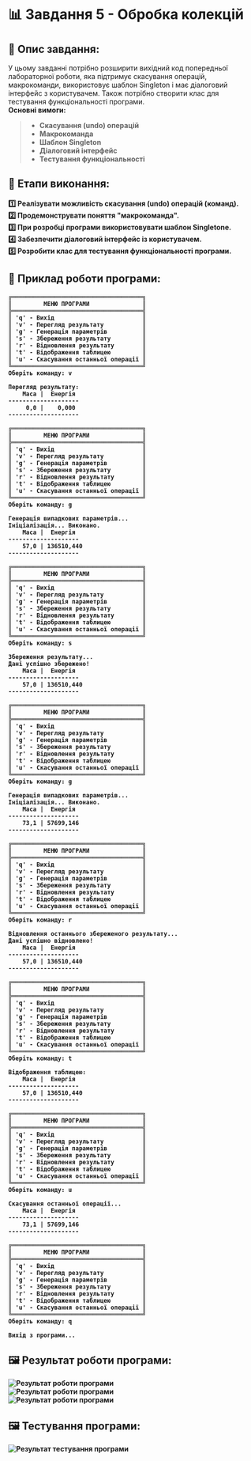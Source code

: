 # 📊 Завдання 5 - Обробка колекцій

## 📌 Опис завдання:
У цьому завданні потрібно розширити вихідний код попередньої лабораторної роботи, яка підтримує скасування операцій, макрокоманди, використовує шаблон Singleton і має діалоговий інтерфейс з користувачем. Також потрібно створити клас для тестування функціональності програми.<br>
<b>Основні вимоги:<b>
>-  Скасування (undo) операцій
>-  Макрокоманда
>-  Шаблон Singleton
>-  Діалоговий інтерфейс
>-  Тестування функціональності

## 📌 Етапи виконання:
1️⃣ Реалізувати можливість скасування (undo) операцій (команд).<br>
2️⃣ Продемонструвати поняття "макрокоманда".<br>
3️⃣ При розробці програми використовувати шаблон Singletone.<br>
4️⃣ Забезпечити діалоговий інтерфейс із користувачем.<br>
5️⃣ Розробити клас для тестування функціональності програми.

## 📌 Приклад роботи програми:
```
╔═════════════════════════════════════╗
║         МЕНЮ ПРОГРАМИ               ║
╠═════════════════════════════════════╣
║ 'q' - Вихiд                         ║
║ 'v' - Перегляд результату           ║
║ 'g' - Генерацiя параметрiв          ║
║ 's' - Збереження результату         ║
║ 'r' - Вiдновлення результату        ║
║ 't' - Вiдображення таблицею         ║
║ 'u' - Скасування останньої операцiї ║
╚═════════════════════════════════════╝
Оберiть команду: v

Перегляд результату:
    Маса |  Енергiя
--------------------
     0,0 |    0,000
--------------------

╔═════════════════════════════════════╗
║         МЕНЮ ПРОГРАМИ               ║
╠═════════════════════════════════════╣
║ 'q' - Вихiд                         ║
║ 'v' - Перегляд результату           ║
║ 'g' - Генерацiя параметрiв          ║
║ 's' - Збереження результату         ║
║ 'r' - Вiдновлення результату        ║
║ 't' - Вiдображення таблицею         ║
║ 'u' - Скасування останньої операцiї ║
╚═════════════════════════════════════╝
Оберiть команду: g

Генерацiя випадкових параметрiв...
Iнiцiалiзацiя... Виконано.
    Маса |  Енергiя
--------------------
    57,0 | 136510,440
--------------------

╔═════════════════════════════════════╗
║         МЕНЮ ПРОГРАМИ               ║
╠═════════════════════════════════════╣
║ 'q' - Вихiд                         ║
║ 'v' - Перегляд результату           ║
║ 'g' - Генерацiя параметрiв          ║
║ 's' - Збереження результату         ║
║ 'r' - Вiдновлення результату        ║
║ 't' - Вiдображення таблицею         ║
║ 'u' - Скасування останньої операцiї ║
╚═════════════════════════════════════╝
Оберiть команду: s

Збереження результату...
Данi успiшно збережено!
    Маса |  Енергiя
--------------------
    57,0 | 136510,440
--------------------

╔═════════════════════════════════════╗
║         МЕНЮ ПРОГРАМИ               ║
╠═════════════════════════════════════╣
║ 'q' - Вихiд                         ║
║ 'v' - Перегляд результату           ║
║ 'g' - Генерацiя параметрiв          ║
║ 's' - Збереження результату         ║
║ 'r' - Вiдновлення результату        ║
║ 't' - Вiдображення таблицею         ║
║ 'u' - Скасування останньої операцiї ║
╚═════════════════════════════════════╝
Оберiть команду: g

Генерацiя випадкових параметрiв...
Iнiцiалiзацiя... Виконано.
    Маса |  Енергiя
--------------------
    73,1 | 57699,146
--------------------

╔═════════════════════════════════════╗
║         МЕНЮ ПРОГРАМИ               ║
╠═════════════════════════════════════╣
║ 'q' - Вихiд                         ║
║ 'v' - Перегляд результату           ║
║ 'g' - Генерацiя параметрiв          ║
║ 's' - Збереження результату         ║
║ 'r' - Вiдновлення результату        ║
║ 't' - Вiдображення таблицею         ║
║ 'u' - Скасування останньої операцiї ║
╚═════════════════════════════════════╝
Оберiть команду: r

Вiдновлення останнього збереженого результату...
Данi успiшно вiдновлено!
    Маса |  Енергiя
--------------------
    57,0 | 136510,440
--------------------

╔═════════════════════════════════════╗
║         МЕНЮ ПРОГРАМИ               ║
╠═════════════════════════════════════╣
║ 'q' - Вихiд                         ║
║ 'v' - Перегляд результату           ║
║ 'g' - Генерацiя параметрiв          ║
║ 's' - Збереження результату         ║
║ 'r' - Вiдновлення результату        ║
║ 't' - Вiдображення таблицею         ║
║ 'u' - Скасування останньої операцiї ║
╚═════════════════════════════════════╝
Оберiть команду: t

Вiдображення таблицею:
    Маса |  Енергiя
--------------------
    57,0 | 136510,440
--------------------

╔═════════════════════════════════════╗
║         МЕНЮ ПРОГРАМИ               ║
╠═════════════════════════════════════╣
║ 'q' - Вихiд                         ║
║ 'v' - Перегляд результату           ║
║ 'g' - Генерацiя параметрiв          ║
║ 's' - Збереження результату         ║
║ 'r' - Вiдновлення результату        ║
║ 't' - Вiдображення таблицею         ║
║ 'u' - Скасування останньої операцiї ║
╚═════════════════════════════════════╝
Оберiть команду: u

Скасування останньої операцiї...
    Маса |  Енергiя
--------------------
    73,1 | 57699,146
--------------------

╔═════════════════════════════════════╗
║         МЕНЮ ПРОГРАМИ               ║
╠═════════════════════════════════════╣
║ 'q' - Вихiд                         ║
║ 'v' - Перегляд результату           ║
║ 'g' - Генерацiя параметрiв          ║
║ 's' - Збереження результату         ║
║ 'r' - Вiдновлення результату        ║
║ 't' - Вiдображення таблицею         ║
║ 'u' - Скасування останньої операцiї ║
╚═════════════════════════════════════╝
Оберiть команду: q

Вихiд з програми...
```

## 🖼️ Результат роботи програми:
![Результат роботи програми](https://github.com/Diassont/OOP-practice/blob/Task-5-28.03.2025/java/src/image/Task5.png?raw=true)<br>
![Результат роботи програми](https://github.com/Diassont/OOP-practice/blob/Task-5-28.03.2025/java/src/image/Task5.1.png?raw=true)<br>
![Результат роботи програми](https://github.com/Diassont/OOP-practice/blob/Task-5-28.03.2025/java/src/image/Task5.2.png?raw=true)

## 🖼️ Тестування програми:
![Результат тестування програми](https://github.com/Diassont/OOP-practice/blob/Task-5-28.03.2025/java/src/image/Test5.png?raw=true)
